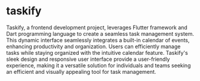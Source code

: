 # taskify
 Taskify, a frontend development project, leverages Flutter framework and Dart programming language to create a seamless task management system. This dynamic interface seamlessly integrates a built-in calendar of events, enhancing productivity and organization. Users can efficiently manage tasks while staying organized with the intuitive calendar feature. Taskify's sleek design and responsive user interface provide a user-friendly experience, making it a versatile solution for individuals and teams seeking an efficient and visually appealing tool for task management.
